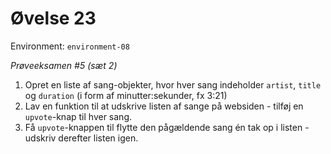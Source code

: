 # Øvelse 23

Environment: `environment-08`

*Prøveeksamen #5 (sæt 2)*

1. Opret en liste af sang-objekter, hvor hver sang indeholder `artist`, `title` og `duration` (i form af minutter:sekunder, fx 3:21)
2. Lav en funktion til at udskrive listen af sange på websiden - tilføj en `upvote`-knap til hver sang.
3. Få `upvote`-knappen til flytte den pågældende sang én tak op i listen - udskriv derefter listen igen.
